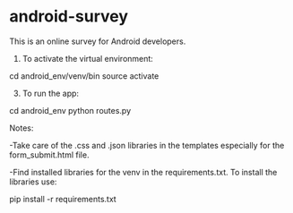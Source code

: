 # android-survey
This is an online survey for Android developers.

1. To activate the virtual environment:

cd android_env/venv/bin
source activate

3. To run the app:

cd android_env
python routes.py


Notes:


-Take care of the .css and .json libraries in the templates especially for the form_submit.html file.


-Find installed libraries for the venv in the requirements.txt. To install the libraries use:

pip install -r requirements.txt
